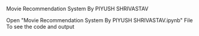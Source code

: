 Movie Recommendation System By PIYUSH SHRIVASTAV 

Open "Movie Recommendation System By PIYUSH SHRIVASTAV.ipynb" File To see the code and output 
